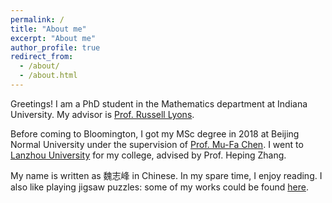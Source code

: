 ```yaml
---
permalink: /
title: "About me"
excerpt: "About me"
author_profile: true
redirect_from: 
  - /about/
  - /about.html
---
```


Greetings! I am a PhD student in the Mathematics department at Indiana University. My advisor is [Prof. Russell Lyons](https://rdlyons.pages.iu.edu/).

Before coming to Bloomington, I got my MSc degree in 2018 at Beijing Normal University under the supervision of [Prof. Mu-Fa Chen](http://math0.bnu.edu.cn/~chenmf/main_eng.htm). I went to [Lanzhou University](https://en.lzu.edu.cn/) for my college, advised by Prof. Heping Zhang.   

My name is written as 魏志峰 in Chinese. In my spare time, I enjoy reading.<!--[Dream of the Red Chamber](https://en.wikipedia.org/wiki/Dream_of_the_Red_Chamber) is my favorite novel.--> I also like playing jigsaw puzzles: some of my works could be found [here](https://zf-wei.github.io/posts/2021/12/puzzles/).  
